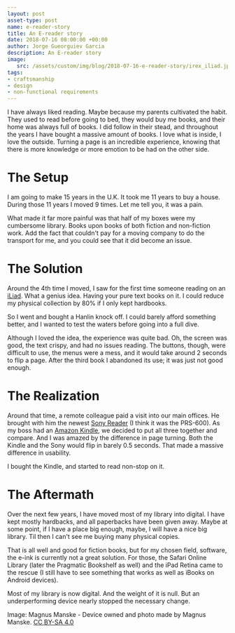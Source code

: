 ```yaml
---
layout: post
asset-type: post
name: e-reader-story
title: An E-reader story
date: 2018-07-16 08:00:00 +00:00
author: Jorge Gueorguiev Garcia
description: An E-reader story
image:
   src: /assets/custom/img/blog/2018-07-16-e-reader-story/irex_iliad.jpg
tags:
- craftsmanship
- design
- non-functional requirements
---
```

I have always liked reading. Maybe because my parents cultivated the habit. They used to read before going to bed, they would buy me books, and their home was always full of books. I did follow in their stead, and throughout the years I have bought a massive amount of books. I love what is inside, I love the outside. Turning a page is an incredible experience, knowing that there is more knowledge or more emotion to be had on the other side.

# The Setup

I am going to make 15 years in the U.K. It took me 11 years to buy a house. During those 11 years I moved 9 times. Let me tell you, it was a pain.

What made it far more painful was that half of my boxes were my cumbersome library. Books upon books of both fiction and non-fiction work. Add the fact that couldn't pay for a moving company to do the transport for me, and you could see that it did become an issue.

# The Solution

Around the 4th time I moved, I saw for the first time someone reading on an [iLiad](https://en.wikipedia.org/wiki/ILiad). What a genius idea. Having your pure text books on it. I could reduce my physical collection by 80% if I only kept hardbooks.

So I went and bought a Hanlin knock off. I could barely afford something better, and I wanted to test the waters before going into a full dive.

Although I loved the idea, the experience was quite bad. Oh, the screen was good, the text crispy, and had no issues reading. The buttons, though, were difficult to use, the menus were a mess, and it would take around 2 seconds to flip a page. After the third book I abandoned its use; it was just not good enough.

# The Realization

Around that time, a remote colleague paid a visit into our main offices. He brought with him the newest [Sony Reader](https://en.wikipedia.org/wiki/Sony_Reader) (I think it was the PRS-600). As my boss had an [Amazon Kindle](https://en.wikipedia.org/wiki/Amazon_Kindle), we decided to put all three together and compare. And I was amazed by the difference in page turning. Both the Kindle and the Sony would flip in barely 0.5 seconds. That made a massive difference in usability.

I bought the Kindle, and started to read non-stop on it. 

# The Aftermath

Over the next few years, I have  moved most of my library into digital. I have kept mostly hardbacks, and all paperbacks have been given away. Maybe at some point, if I have a place big enough, maybe, I will have a nice big library. Til then I can't see me buying many physical copies.

That is all well and good for fiction books, but for my chosen field, software, the e-ink is currently not a great solution. For those, the Safari Online Library (later the Pragmatic Bookshelf as well) and the iPad Retina came to the rescue (I still have to see something that works as well as iBooks on Android devices).

Most of my library is now digital. And the weight of it is null. But an underperforming device nearly stopped the necessary change.




Image: Magnus Manske - Device owned and photo made by Magnus Manske. [CC BY-SA 4.0](https://creativecommons.org/licenses/by-sa/4.0/)
